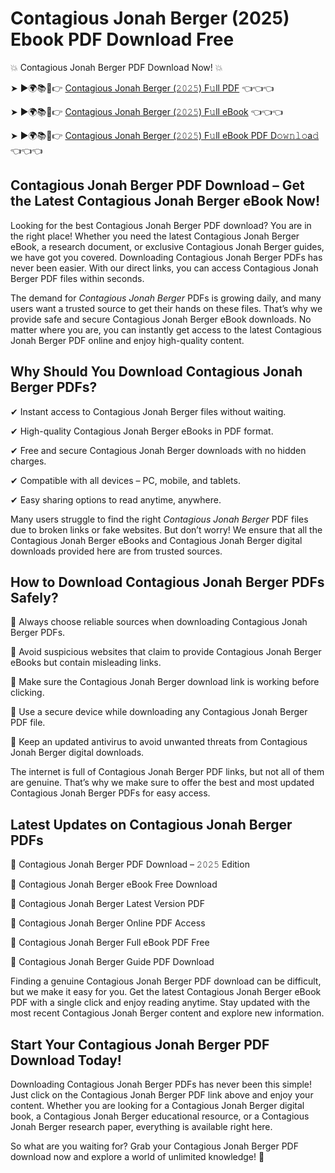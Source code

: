 # Contagious Jonah Berger (2025) Ebook PDF Download Free

💥 Contagious Jonah Berger PDF Download Now! 💥

➤ ►🌍📚📱👉 [Contagious Jonah Berger (𝟸𝟶𝟸𝟻) F𝚞ll PDF](https://getpdf.xyz/contagious-jonah-berger) 👈👈👈


➤ ►🌍📚📱👉 [Contagious Jonah Berger (𝟸𝟶𝟸𝟻) F𝚞ll eBook](https://getpdf.xyz/contagious-jonah-berger) 👈👈👈


➤ ►🌍📚📱👉 [Contagious Jonah Berger (𝟸𝟶𝟸𝟻) F𝚞ll eBook PDF D𝚘𝚠𝚗𝚕𝚘a𝚍](https://getpdf.xyz/contagious-jonah-berger) 👈👈👈


## Contagious Jonah Berger PDF Download – Get the Latest Contagious Jonah Berger eBook Now!

Looking for the best Contagious Jonah Berger PDF download? You are in the right place! Whether you need the latest Contagious Jonah Berger eBook, a research document, or exclusive Contagious Jonah Berger guides, we have got you covered. Downloading Contagious Jonah Berger PDFs has never been easier. With our direct links, you can access Contagious Jonah Berger PDF files within seconds.

The demand for *Contagious Jonah Berger* PDFs is growing daily, and many users want a trusted source to get their hands on these files. That’s why we provide safe and secure Contagious Jonah Berger eBook downloads. No matter where you are, you can instantly get access to the latest Contagious Jonah Berger PDF online and enjoy high-quality content.

## Why Should You Download Contagious Jonah Berger PDFs?

✔ Instant access to Contagious Jonah Berger files without waiting.

✔ High-quality Contagious Jonah Berger eBooks in PDF format.

✔ Free and secure Contagious Jonah Berger downloads with no hidden charges.

✔ Compatible with all devices – PC, mobile, and tablets.

✔ Easy sharing options to read anytime, anywhere.

Many users struggle to find the right *Contagious Jonah Berger* PDF files due to broken links or fake websites. But don’t worry! We ensure that all the Contagious Jonah Berger eBooks and Contagious Jonah Berger digital downloads provided here are from trusted sources.

## How to Download Contagious Jonah Berger PDFs Safely?

📌 Always choose reliable sources when downloading Contagious Jonah Berger PDFs.

📌 Avoid suspicious websites that claim to provide Contagious Jonah Berger eBooks but contain misleading links.

📌 Make sure the Contagious Jonah Berger download link is working before clicking.

📌 Use a secure device while downloading any Contagious Jonah Berger PDF file.

📌 Keep an updated antivirus to avoid unwanted threats from Contagious Jonah Berger digital downloads.

The internet is full of Contagious Jonah Berger PDF links, but not all of them are genuine. That’s why we make sure to offer the best and most updated Contagious Jonah Berger PDFs for easy access.

## Latest Updates on Contagious Jonah Berger PDFs

🔹 Contagious Jonah Berger PDF Download – 𝟸𝟶𝟸𝟻 Edition

🔹 Contagious Jonah Berger eBook Free Download

🔹 Contagious Jonah Berger Latest Version PDF

🔹 Contagious Jonah Berger Online PDF Access

🔹 Contagious Jonah Berger Full eBook PDF Free

🔹 Contagious Jonah Berger Guide PDF Download

Finding a genuine Contagious Jonah Berger PDF download can be difficult, but we make it easy for you. Get the latest Contagious Jonah Berger eBook PDF with a single click and enjoy reading anytime. Stay updated with the most recent Contagious Jonah Berger content and explore new information.

## Start Your Contagious Jonah Berger PDF Download Today!

Downloading Contagious Jonah Berger PDFs has never been this simple! Just click on the Contagious Jonah Berger PDF link above and enjoy your content. Whether you are looking for a Contagious Jonah Berger digital book, a Contagious Jonah Berger educational resource, or a Contagious Jonah Berger research paper, everything is available right here.

So what are you waiting for? Grab your Contagious Jonah Berger PDF download now and explore a world of unlimited knowledge! 🚀